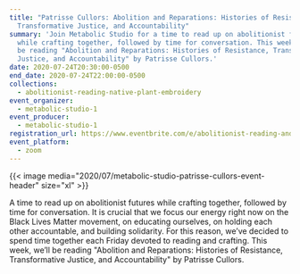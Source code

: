```yaml
---
title: "Patrisse Cullors: Abolition and Reparations: Histories of Resistance,
  Transformative Justice, and Accountability"
summary: 'Join Metabolic Studio for a time to read up on abolitionist futures
  while crafting together, followed by time for conversation. This week, we’ll
  be reading "Abolition and Reparations: Histories of Resistance, Transformative
  Justice, and Accountability" by Patrisse Cullors.'
date: 2020-07-24T20:30:00-0500
end_date: 2020-07-24T22:00:00-0500
collections:
  - abolitionist-reading-native-plant-embroidery
event_organizer:
  - metabolic-studio-1
event_producer:
  - metabolic-studio-1
registration_url: https://www.eventbrite.com/e/abolitionist-reading-and-native-plant-embroidery-zoom-72420-tickets-113941002606
event_platform:
  - zoom
---
```

{{< image media="2020/07/metabolic-studio-patrisse-cullors-event-header" size="xl" >}}

A time to read up on abolitionist futures while crafting together, followed by time for conversation. It is crucial that we focus our energy right now on the Black Lives Matter movement, on educating ourselves, on holding each other accountable, and building solidarity. For this reason, we’ve decided to spend time together each Friday devoted to reading and crafting. This week, we’ll be reading "Abolition and Reparations: Histories of Resistance, Transformative Justice, and Accountability" by Patrisse Cullors.